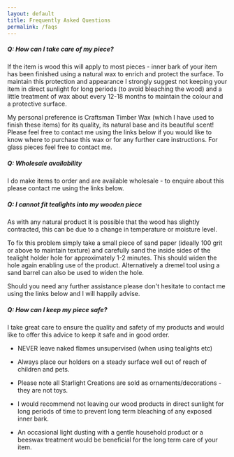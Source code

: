 ```yaml
---
layout: default
title: Frequently Asked Questions
permalink: /faqs
---
```

##### Q: How can I take care of my piece?

If the item is wood this will apply to most pieces - inner bark of your item has been finished using a natural wax to enrich and protect the surface. To maintain this protection and appearance I strongly suggest not keeping your item in direct sunlight for long periods (to avoid bleaching the wood) and a little treatment of wax about every 12-18 months to maintain the colour and a protective surface.

My personal preference is Craftsman Timber Wax (which I have used to finish these items) for its quality, its natural base and its beautiful scent! Please feel free to contact me using the links below if you would like to know where to purchase this wax or for any further care instructions. For glass pieces feel free to contact me.

##### Q: Wholesale availability

I do make items to order and are available wholesale - to enquire about this please contact me using the links below.

##### Q: I cannot fit tealights into my wooden piece

As with any natural product it is possible that the wood has slightly contracted, this can be due to a change in temperature or moisture level.

To fix this problem simply take a small piece of sand paper (ideally 100 grit or above to maintain texture) and carefully sand the inside sides of the tealight holder hole for approximately 1-2 minutes. This should widen the hole again enabling use of the product. Alternatively a dremel tool using a sand barrel can also be used to widen the hole.

Should you need any further assistance please don't hesitate to contact me using the links below and I will happily advise.

##### Q: How can I keep my piece safe?

I take great care to ensure the quality and safety of my products and would like to offer this advice to keep it safe and in good order.

- NEVER leave naked flames unsupervised (when using tealights etc)
- Always place our holders on a steady surface well out of reach of children and pets.
- Please note all Starlight Creations are sold as ornaments/decorations - they are not toys.

- I would recommend not leaving our wood products in direct sunlight for long periods of time to prevent long term bleaching of any exposed inner bark.
- An occasional light dusting with a gentle household product or a beeswax treatment would be beneficial for the long term care of your item.
